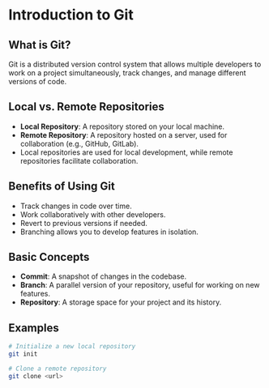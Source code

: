 # Introduction to Git

## What is Git?
Git is a distributed version control system that allows multiple developers to work on a project simultaneously, track changes, and manage different versions of code.

## Local vs. Remote Repositories
- **Local Repository**: A repository stored on your local machine.
- **Remote Repository**: A repository hosted on a server, used for collaboration (e.g., GitHub, GitLab).
- Local repositories are used for local development, while remote repositories facilitate collaboration.

## Benefits of Using Git
- Track changes in code over time.
- Work collaboratively with other developers.
- Revert to previous versions if needed.
- Branching allows you to develop features in isolation.

## Basic Concepts
- **Commit**: A snapshot of changes in the codebase.
- **Branch**: A parallel version of your repository, useful for working on new features.
- **Repository**: A storage space for your project and its history.

## Examples
```bash
# Initialize a new local repository
git init

# Clone a remote repository
git clone <url>
